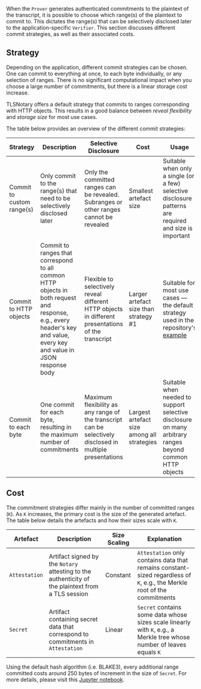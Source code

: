 When the `Prover` generates authenticated commitments to the plaintext of the transcript, it is possible to choose which range(s) of the plaintext to commit to. This dictates the range(s) that can be selectively disclosed later to the application-specific `Verifier`. This section discusses different commit strategies, as well as their associated costs.

## Strategy
Depending on the application, different commit strategies can be chosen. One can commit to everything at once, to each byte individually, or any selection of ranges. There is no significant computational impact when you choose a large number of commitments, but there is a linear storage cost increase.

TLSNotary offers a default strategy that commits to ranges corresponding with HTTP objects. This results in a good balance between *reveal flexibility* and *storage size* for most use cases.

The table below provides an overview of the different commit strategies:

| Strategy                  | Description                                                                                                                                                             | Selective Disclosure                                                                                      | Cost                                       | Usage                                                                                                                                                                                                           |
| ------------------------- | ----------------------------------------------------------------------------------------------------------------------------------------------------------------------- | --------------------------------------------------------------------------------------------------------- | ------------------------------------------ | --------------------------------------------------------------------------------------------------------------------------------------------------------------------------------------------------------------- |
| Commit to custom range(s) | Only commit to the range(s) that need to be selectively disclosed later                                                                                                 | Only the committed ranges can be revealed. Subranges or other ranges cannot be revealed                   | Smallest artefact size                     | Suitable when only a single (or a few) selective disclosure patterns are required and size is important                                                                                                         |
| Commit to HTTP objects    | Commit to ranges that correspond to all common HTTP objects in both request and response, e.g., every header's key and value, every key and value in JSON response body | Flexible to selectively reveal different HTTP objects in different presentations of the transcript        | Larger artefact size than strategy #1      | Suitable for most use cases — the default strategy used in the repository's [example](https://github.com/tlsnotary/tlsn/blob/4d5102b6e141ecb84b8a835604be1d285ae6eaa5/crates/examples/attestation/prove.rs#L99) |
| Commit to each byte       | One commit for each byte, resulting in the maximum number of commitments                                                                                                | Maximum flexibility as any range of the transcript can be selectively disclosed in multiple presentations | Largest artefact size among all strategies | Suitable when needed to support selective disclosure on many arbitrary ranges beyond common HTTP objects                                                                                                        |

## Cost
The commitment strategies differ mainly in the number of committed ranges (`K`). As `K` increases, the primary cost is the size of the generated artefact. The table below details the artefacts and how their sizes scale with `K`.

| Artefact      | Description                                                                                       | Size Scaling | Explanation                                                                                                              |
| ------------- | ------------------------------------------------------------------------------------------------- | ------------ | ------------------------------------------------------------------------------------------------------------------------ |
| `Attestation` | Artifact signed by the `Notary` attesting to the authenticity of the plaintext from a TLS session | Constant     | `Attestation` only contains data that remains constant-sized regardless of `K`, e.g., the Merkle root of the commitments |
| `Secret`      | Artifact containing secret data that correspond to commitments in `Attestation`                   | Linear       | `Secret` contains some data whose sizes scale linearly with `K`, e.g., a Merkle tree whose number of leaves equals `K`   |

Using the default hash algorithm (i.e. BLAKE3), every additional range committed costs around 250 bytes of increment in the size of `Secret`. For more details, please visit this [Jupyter notebook](https://github.com/tlsnotary/docs-mdbook/blob/main/src/protocol/commit_strategy.ipynb).

